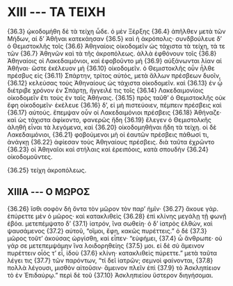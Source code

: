 
# XIII --- ΤΑ ΤΕΙΧΗ

{36.3} ᾠκοδομήθη δὲ τὰ τείχη ὧδε. ὁ μὲν Ξέρξης {36.4} ἀπῆλθεν μετὰ τῶν Μήδων, αἱ δ’ Ἀθῆναι κατεκάησαν {36.5} καὶ ἡ ἀκρόπολις· συνδβούλευε δ’ ὁ Θεμιστοκλῆς τοῖς {36.6} Ἀθηναίοις οἰκοδομεῖν ὡς τάχιστα τὰ τείχη, τά τε τῶν {36.7} Ἀθηνῶν καὶ τὰ τῆς ἀκροπόλεως. ἀλλὰ ἐφθόνουν τοῖς {36.8} Ἀθηναίοις οἱ Λακεδαιμόνιοι, καὶ ἐφοβοῦντο μὴ {36.9} αὐξάνωνται λίαν αἱ Ἀθῆναι· ὥστε ἐκέλευον μὴ {36.10} οἰκοδομεῖν. ὁ Θεμιστοκλῆς οὖν ἦλθε πρέσβυς εἰς {36.11} Σπάρτην, τρίτος αὐτός, μετὰ ἄλλων πρέσβεων δυοῖν, {36.12} κελεύσας τοὺς Ἀθηναίους ὡς τάχιστα οἰκοδομεῖν. καὶ {36.13} ἐν ᾧ διέτριβε χρόνον ἐν Σπάρτῃ, ἤγγειλέ τις τοῖς {36.14} Λακεδαιμονίοις οἰκοδομεῖν ἔτι τοὺς ἐν ταῖς Ἀθήναις. {36.15} πρὸς ταῦθ’ ὁ Θεμιστοκλῆς οὐκ ἔφη οἰκοδομεῖν· ἐκέλευε {36.16} δ’, εἰ μὴ πιστεύοιεν, πέμπειν πρέσβεις καὶ {36.17} αὐτούς. ἔπεμψαν οὖν οἱ Λακεδαιμόνιοι πρέσβεις {36.18} Ἀθήναζε· καὶ ὡς τάχιστα ἀφίκοντο, φανερῶς ἤδη {36.19} ἔλεγεν ὁ Θεμιστολκῆς ἀληθῆ εἶναι τὰ λεγόμενα, καὶ {36.20} οἰκοδομηθῆναι ἤδη τὰ τείχη. οἱ δὲ Λακεδαιμόνιοι, {36.21} φοβούμενοι μὴ οἱ ἑαυτῶν πρέσβεις πάθωσί τι, ἀνάγκῃ {36.22} ἀφίεσαν τοὺς Ἀθηναίους πρέσβεις. διὰ ταῦτα ἐχρῶντο {36.23} οἱ Ἀθηναῖοι καὶ στήλαις καὶ ἐρειπόοις, κατὰ σπουδὴν {36.24} οἰκοδομοῦντες.

{36.25} τείχη ἀκροπόλεως.

## XIIIΑ --- Ο ΜΩΡΟΣ

{36.26} ἴσθι σοφὸν δὴ ὄντα τὸν μῶρον τὸν παρ’ ἡμῖν· {36.27} ἄκουε γάρ. ἐπύρεττε μὲν ὁ μῶρος· καὶ κατακλιθεὶς {36.28} ἐπὶ κλίνης μεγάλῃ τῇ φωνῇ ἐβόα. μετεπέμψατο δ’  {37.1} ἰατρόν, ἵνα σωθείη· ὁ δ’ ἰατρὸς ἐλθών, καὶ ψαυσάμενος {37.2} αὐτοῦ, “οἴμοι, ἔφη, κακῶς πυρέττεις.” ὁ δὲ {37.3} μῶρος τοῦτ’ ἀκούσας ὠργίσθη, καὶ εἶπεν· “εὐφήμει, {37.4} ὦ ἄνθρωπε· οὐ γάρ σε μετεπεμψάμην ἵνα λοιδορηθείης {37.5} μοι. εἰ δὲ σὺ ἄμεινον πυρέττειν οἷός τ’ εἶ, ἰδοὺ {37.6} κλίνη· κατακλιθεὶς πύρεττε.” μετὰ ταῦτα λέγει τις {37.7} τῶν παρόντων, “τί δεῖ ἰατρῶν; σεμνοὶ φαίνονται, {37.8} πολλὰ λέγουσι, μισθὸν αἰτοῦσιν· ἄμεινον πλεῖν ἐπὶ {37.9} τὸ Ἀσκληπίειον τὸ ἐν Ἐπιδαύρῳ.” περὶ δὲ τοῦ {37.10} Ἀσκληπιείου ὕστερον διηγήσομαι.


